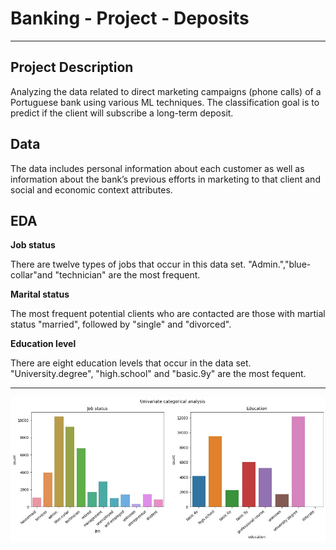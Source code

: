 # Banking - Project - Deposits
---
## Project Description
Analyzing the data related to direct marketing campaigns (phone calls) of a Portuguese bank using various ML techniques. The classification goal is to predict if the client will subscribe a long-term deposit. 
## Data
The data includes personal information about each customer as well as information about the bank’s previous efforts in marketing to that client and social and economic context attributes.

## EDA
**Job status**

There are twelve types of jobs that occur in this data set. "Admin.","blue-collar"and "technician" are the most frequent.

**Marital status**

The most frequent potential clients who are contacted are those with martial status "married", followed by "single" and "divorced".

**Education level**

There are eight education levels that occur in the data set. "University.degree", "high.school" and "basic.9y" are the most fequent.

---
![EDA](Documentation/job_education.jpg)


